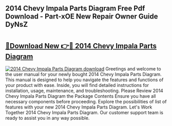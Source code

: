 ## 2014 Chevy Impala Parts Diagram Free Pdf Download - Part-xOE New Repair Owner Guide DyNsZ

# <h2><a href="http://dfi0xx.blite.top/?on=2014+Chevy+Impala+Parts+Diagram">🔗Download New 👉🔴 2014 Chevy Impala Parts Diagram</a></h2>

[![2014 Chevy Impala Parts Diagram download](https://i.imgur.com/lujVjoI.png)](http://dfi0xx.blite.top/?on=2014+Chevy+Impala+Parts+Diagram)
Greetings and welcome to the user manual for your newly bought 2014 Chevy Impala Parts Diagram. This manual is designed to help you navigate the features and functions of your product with ease. Inside, you will find detailed instructions for installation, usage, maintenance, and troubleshooting. Please Review 2014 Chevy Impala Parts Diagram the Package Contents Ensure you have all necessary components before proceeding. Explore the possibilities of list of features with your new 2014 Chevy Impala Parts Diagram. Let's Work Together 2014 Chevy Impala Parts Diagram. Our customer support team is ready to assist you in any way possible.
